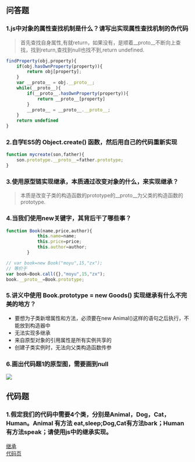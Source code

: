 ## 问答题  
### 1.js中对象的属性查找机制是什么？请写出实现属性查找机制的伪代码  
>首先查找自身属性,有就return，如果没有，是顺着__proto__不断向上查找，找到return,查找到null也找不到,return undefined.  
```js
findProperty(obj,property){
    if(obj.hasOwnProperty(property)){
        return obj[property];
    }
    var __proto__ = obj.__proto__;
    while(__proto__){
        if(__proto__.hasOwnProperty(property)){
            return __proto__[property]
        }
        __proto__ = __proto__.__proto__;
    }
    return undefined
}
```  

### 2.自学ES5的 Object.create() 函数，然后用自己的代码重新实现  
```js
function mycreate(son,father){
    son.prototype.__proto__=father.prototype;
}
```

### 3.使用原型链实现继承，本质通过改变对象的什么，来实现继承？ 
>本质是改变子类的构造函数的prototype的__proto__为父类的构造函数的prototype.

### 4.当我们使用new关键字，其背后干了哪些事？  
```js
function Book(name,price,author){
            this.name=name;
            this.price=price;
            this.author=author;
        }

// var book=new Book("moyu",15,"zx");
// 等价于
var book=Book.call({},"moyu",15,"zx");
book.__proto__=Book.prototype;

```

### 5.讲义中使用 Book.prototype = new Goods() 实现继承有什么不完美的地方？  
* 要想为子类新增属性和方法，必须要在new Animal()这样的语句之后执行，不能放到构造器中
* 无法实现多继承
* 来自原型对象的引用属性是所有实例共享的
* 创建子类实例时，无法向父类构造函数传参

### 6.画出代码题1的原型图，需要画到null   
![](https://work.mafengshe.com/static/upload/article/pic1568443921686.jpg)  

## 代码题  
### 1.假定我们的代码中需要4个类，分别是Animal，Dog，Cat，Human。Animal 有方法 eat,sleep;Dog,Cat有方法bark；Human有方法speak；请使用js中的继承实现。  
[继承](https://zhouxv.github.io/mfs-homework/46.原型链/inherit.html)    
[代码页](https://github.com/zhouxv/mfs-homework/blob/master/46.原型链/inherit.html) 

